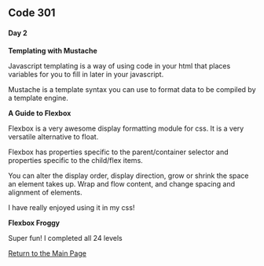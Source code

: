 ## Code 301
#### Day 2

**Templating with Mustache**

Javascript templating is a way of using code in your html that places variables for you to fill in later in your javascript.

Mustache is a template syntax you can use to format data to be compiled by a template engine.

**A Guide to Flexbox**

Flexbox is a very awesome display formatting module for css. It is a very versatile alternative to float. 

Flexbox has properties specific to the parent/container selector and properties specific to the child/flex items.

You can alter the display order, display direction, grow or shrink the space an element takes up. Wrap and flow content, and change spacing and alignment of elements.

I have really enjoyed using it in my css!

**Flexbox Froggy**

Super fun! I completed all 24 levels



[Return to the Main Page](README.md)